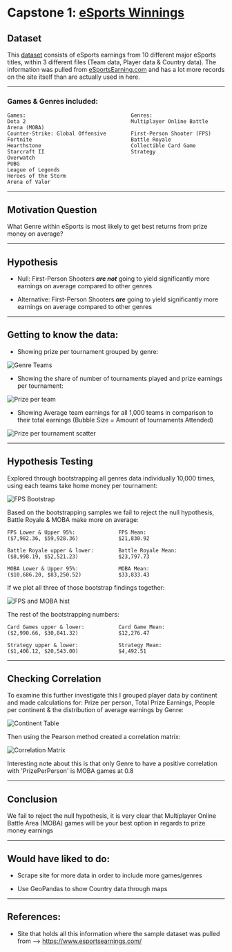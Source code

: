 # Capstone 1: [eSports Winnings](https://www.kaggle.com/jackdaoud/esports-earnings-for-players-teams-by-game)

## Dataset ##

This [dataset](https://www.kaggle.com/jackdaoud/esports-earnings-for-players-teams-by-game) consists of eSports earnings from 10 different major eSports titles, within 3 different files (Team data, Player data & Country data). The information was pulled from [eSportsEarning.com](https://www.esportsearnings.com/) and has a lot more records on the site itself than are actually used in here.

---------------
### Games & Genres included:

    Games:                                  Genres:
    Dota 2                                  Multiplayer Online Battle Arena (MOBA)
    Counter-Strike: Global Offensive        First-Person Shooter (FPS)
    Fortnite                                Battle Royale
    Hearthstone                             Collectible Card Game
    Starcraft II                            Strategy
    Overwatch
    PUBG
    League of Legends
    Heroes of the Storm
    Arena of Valor

---------------
## Motivation Question

What Genre within eSports is most likely to get best returns from prize money on average?

---------------
## Hypothesis

* Null: First-Person Shooters ***are not*** going to yield significantly more earnings on average compared to other genres

* Alternative: First-Person Shooters ***are*** going to yield significantly more earnings on average compared to other genres

---------------
## Getting to know the data:

* Showing prize per tournament grouped by genre:

![Genre Teams](images/avg_prize_per_team_by_genre.png)

* Showing the share of number of tournaments played and prize earnings per tournament:

![Prize per team](images/game_pies.png)

* Showing Average team earnings for all 1,000 teams in comparison to their total earnings (Bubble Size = Amount of tournaments Attended)

![Prize per tournament scatter](images/team_prize_per_tournament.png)

---------------
## Hypothesis Testing

Explored through bootstrapping all genres data individually 10,000 times, using each teams take home money per tournament:

![FPS Bootstrap](images/bootstrapping_fps_hist.png)

Based on the bootstrapping samples we fail to reject the null hypothesis, Battle Royale & MOBA make more on average:

    FPS Lower & Upper 95%:              FPS Mean:
    ($7,982.36, $59,928.36)             $21,830.92
    
    Battle Royale upper & lower:        Battle Royale Mean:
    ($8,998.19, $52,521.23)             $23,797.73

    MOBA Lower & Upper 95%:             MOBA Mean:
    ($10,686.20, $83,250.52)            $33,833.43

If we plot all three of those bootstrap findings together:

![FPS and MOBA hist](images/bootstrapping_fpsandmoba_hist.png)

The rest of the bootstrapping numbers:
    
    Card Games upper & lower:           Card Game Mean:
    ($2,990.66, $30,841.32)             $12,276.47

    Strategy upper & lower:             Strategy Mean:
    ($1,406.12, $20,543.00)             $4,492.51

---------------
## Checking Correlation

To examine this further investigate this I grouped player data by continent and made calculations for: Prize per person, Total Prize Earnings, People per continent & the distribution of average earnings by Genre:

![Continent Table](images/continent_table.png)

Then using the Pearson method created a correlation matrix:

![Correlation Matrix](images/coor_matrix.png)

Interesting note about this is that only Genre to have a positive correlation with 'PrizePerPerson' is MOBA games at 0.8

---------------
## Conclusion

We fail to reject the null hypothesis, it is very clear that Multiplayer Online Battle Area (MOBA) games will be your best option in regards to prize money earnings 

---------------
## Would have liked to do:

* Scrape site for more data in order to include more games/genres

* Use GeoPandas to show Country data through maps

---------------
## References:

* Site that holds all this information where the sample dataset was pulled from --> https://www.esportsearnings.com/